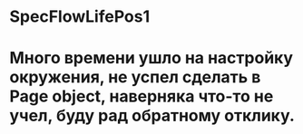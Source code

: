# SpecFlowLifePos1


# Много времени ушло на настройку окружения, не успел сделать в Page object, наверняка что-то не учел, буду рад обратному отклику.
